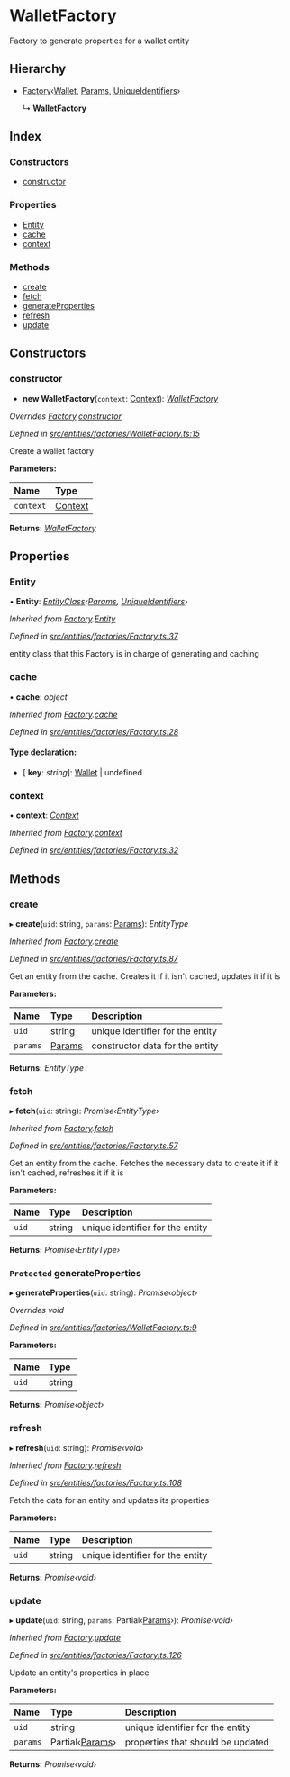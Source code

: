# WalletFactory

Factory to generate properties for a wallet entity

## Hierarchy

* [Factory](_entities_factories_factory_.factory.md)‹[Wallet](_entities_wallet_.wallet.md), [Params](../interfaces/_entities_wallet_.params.md), [UniqueIdentifiers](../interfaces/_entities_wallet_.uniqueidentifiers.md)›

  ↳ **WalletFactory**

## Index

### Constructors

* [constructor](_entities_factories_walletfactory_.walletfactory.md#constructor)

### Properties

* [Entity](_entities_factories_walletfactory_.walletfactory.md#entity)
* [cache](_entities_factories_walletfactory_.walletfactory.md#cache)
* [context](_entities_factories_walletfactory_.walletfactory.md#context)

### Methods

* [create](_entities_factories_walletfactory_.walletfactory.md#create)
* [fetch](_entities_factories_walletfactory_.walletfactory.md#fetch)
* [generateProperties](_entities_factories_walletfactory_.walletfactory.md#protected-generateproperties)
* [refresh](_entities_factories_walletfactory_.walletfactory.md#refresh)
* [update](_entities_factories_walletfactory_.walletfactory.md#update)

## Constructors

### constructor

+ **new WalletFactory**\(`context`: [Context](_context_.context.md)\): [_WalletFactory_](_entities_factories_walletfactory_.walletfactory.md)

_Overrides_ [_Factory_](_entities_factories_factory_.factory.md)_._[_constructor_](_entities_factories_factory_.factory.md#constructor)

_Defined in_ [_src/entities/factories/WalletFactory.ts:15_](https://github.com/PolymathNetwork/polymath-sdk/blob/550676f/src/entities/factories/WalletFactory.ts#L15)

Create a wallet factory

**Parameters:**

| Name | Type |
| :--- | :--- |
| `context` | [Context](_context_.context.md) |

**Returns:** [_WalletFactory_](_entities_factories_walletfactory_.walletfactory.md)

## Properties

### Entity

• **Entity**: [_EntityClass_](../interfaces/_entities_factories_factory_.entityclass.md)_‹_[_Params_](../interfaces/_entities_wallet_.params.md)_,_ [_UniqueIdentifiers_](../interfaces/_entities_wallet_.uniqueidentifiers.md)_›_

_Inherited from_ [_Factory_](_entities_factories_factory_.factory.md)_._[_Entity_](_entities_factories_factory_.factory.md#entity)

_Defined in_ [_src/entities/factories/Factory.ts:37_](https://github.com/PolymathNetwork/polymath-sdk/blob/550676f/src/entities/factories/Factory.ts#L37)

entity class that this Factory is in charge of generating and caching

### cache

• **cache**: _object_

_Inherited from_ [_Factory_](_entities_factories_factory_.factory.md)_._[_cache_](_entities_factories_factory_.factory.md#cache)

_Defined in_ [_src/entities/factories/Factory.ts:28_](https://github.com/PolymathNetwork/polymath-sdk/blob/550676f/src/entities/factories/Factory.ts#L28)

#### Type declaration:

* \[ **key**: _string_\]: [Wallet](_entities_wallet_.wallet.md) \| undefined

### context

• **context**: [_Context_](_context_.context.md)

_Inherited from_ [_Factory_](_entities_factories_factory_.factory.md)_._[_context_](_entities_factories_factory_.factory.md#context)

_Defined in_ [_src/entities/factories/Factory.ts:32_](https://github.com/PolymathNetwork/polymath-sdk/blob/550676f/src/entities/factories/Factory.ts#L32)

## Methods

### create

▸ **create**\(`uid`: string, `params`: [Params](../interfaces/_entities_wallet_.params.md)\): _EntityType_

_Inherited from_ [_Factory_](_entities_factories_factory_.factory.md)_._[_create_](_entities_factories_factory_.factory.md#create)

_Defined in_ [_src/entities/factories/Factory.ts:87_](https://github.com/PolymathNetwork/polymath-sdk/blob/550676f/src/entities/factories/Factory.ts#L87)

Get an entity from the cache. Creates it if it isn't cached, updates it if it is

**Parameters:**

| Name | Type | Description |
| :--- | :--- | :--- |
| `uid` | string | unique identifier for the entity |
| `params` | [Params](../interfaces/_entities_wallet_.params.md) | constructor data for the entity |

**Returns:** _EntityType_

### fetch

▸ **fetch**\(`uid`: string\): _Promise‹EntityType›_

_Inherited from_ [_Factory_](_entities_factories_factory_.factory.md)_._[_fetch_](_entities_factories_factory_.factory.md#fetch)

_Defined in_ [_src/entities/factories/Factory.ts:57_](https://github.com/PolymathNetwork/polymath-sdk/blob/550676f/src/entities/factories/Factory.ts#L57)

Get an entity from the cache. Fetches the necessary data to create it if it isn't cached, refreshes it if it is

**Parameters:**

| Name | Type | Description |
| :--- | :--- | :--- |
| `uid` | string | unique identifier for the entity |

**Returns:** _Promise‹EntityType›_

### `Protected` generateProperties

▸ **generateProperties**\(`uid`: string\): _Promise‹object›_

_Overrides void_

_Defined in_ [_src/entities/factories/WalletFactory.ts:9_](https://github.com/PolymathNetwork/polymath-sdk/blob/550676f/src/entities/factories/WalletFactory.ts#L9)

**Parameters:**

| Name | Type |
| :--- | :--- |
| `uid` | string |

**Returns:** _Promise‹object›_

### refresh

▸ **refresh**\(`uid`: string\): _Promise‹void›_

_Inherited from_ [_Factory_](_entities_factories_factory_.factory.md)_._[_refresh_](_entities_factories_factory_.factory.md#refresh)

_Defined in_ [_src/entities/factories/Factory.ts:108_](https://github.com/PolymathNetwork/polymath-sdk/blob/550676f/src/entities/factories/Factory.ts#L108)

Fetch the data for an entity and updates its properties

**Parameters:**

| Name | Type | Description |
| :--- | :--- | :--- |
| `uid` | string | unique identifier for the entity |

**Returns:** _Promise‹void›_

### update

▸ **update**\(`uid`: string, `params`: Partial‹[Params](../interfaces/_entities_wallet_.params.md)›\): _Promise‹void›_

_Inherited from_ [_Factory_](_entities_factories_factory_.factory.md)_._[_update_](_entities_factories_factory_.factory.md#update)

_Defined in_ [_src/entities/factories/Factory.ts:126_](https://github.com/PolymathNetwork/polymath-sdk/blob/550676f/src/entities/factories/Factory.ts#L126)

Update an entity's properties in place

**Parameters:**

| Name | Type | Description |
| :--- | :--- | :--- |
| `uid` | string | unique identifier for the entity |
| `params` | Partial‹[Params](../interfaces/_entities_wallet_.params.md)› | properties that should be updated |

**Returns:** _Promise‹void›_

